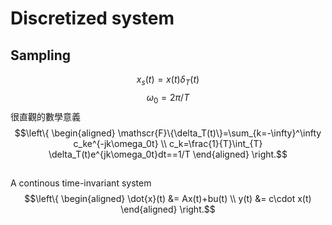 # Discretized system
## 
## Sampling
$$x_s(t)=x(t)\delta_T(t)$$
$$\omega_0 = 2\pi/T$$
很直觀的數學意義
$$\left\{ \begin{aligned} 
\mathscr{F}\{\delta_T(t)\}=\sum_{k=-\infty}^\infty c_ke^{-jk\omega_0t}
\\ 
c_k=\frac{1}{T}\int_{T} \delta_T(t)e^{jk\omega_0t}dt==1/T
\end{aligned} \right.$$

## 
A continous time-invariant system
$$\left\{ \begin{aligned} 
\dot{x}(t) &= Ax(t)+bu(t)
\\ 
y(t) &= c\cdot x(t)
\end{aligned} \right.$$
